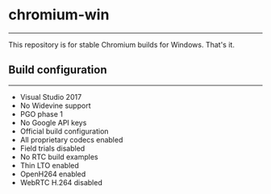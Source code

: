 # chromium-win
-------------------------------

This repository is for stable Chromium builds for Windows. That's it.

## Build configuration
-------------------------------

* Visual Studio 2017
* No Widevine support
* PGO phase 1
* No Google API keys
* Official build configuration
* All proprietary codecs enabled
* Field trials disabled
* No RTC build examples
* Thin LTO enabled
* OpenH264 enabled
* WebRTC H.264 disabled

